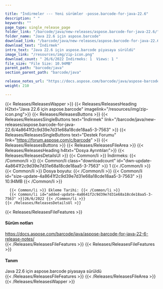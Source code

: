 ```yaml
---

title: "İndirmeler --- Yeni sürümler -posse.barcode-for-java-22.6"
description: " "
keywords: ""
page_type: single_release_page
folder_link: "/barcode/java/new-releases/aspose.barcode-for-java-22.6/"
folder_name: "Java 22.6 için aspose.barcode"
download_link: "/barcode/java/new-releases/aspose.barcode-for-java-22.6/4a8641f2c9d39e7d31e68a18cde18aa5-3-7563"
download_text: "İndirmek"
intro_text: "Java 22.6 için aspose.barcode piyasaya sürüldü"
image_link: "/resources/img/zip-icon.png"
download_count: " 26/6/2022 İndirmeks: 1  Views: 1 "
file_size: "File Size: 10.94MB"
parent_path: "barcode/java"
section_parent_path: "barcode/java"

release_notes_url: "https://docs.aspose.com/barcode/java/aspose-barcode-for-java-22-6-release-notes/"
weight: 210

---
```


{{< Releases/ReleasesWapper >}}
  {{< Releases/ReleasesHeading H2txt="Java 22.6 için aspose.barcode" imagelink="/resources/img/zip-icon.png">}}
  {{< Releases/ReleasesButtons >}}
    {{< Releases/ReleasesSingleButtons text="İndirmek" link="/barcode/java/new-releases/aspose.barcode-for-java-22.6/4a8641f2c9d39e7d31e68a18cde18aa5-3-7563" >}}
    {{< Releases/ReleasesSingleButtons text="Destek Forumu" link="https://forum.aspose.com/c/barcode" >}}
  {{< Releases/ReleasesButtons >}}
  {{< Releases/ReleasesFileArea >}}
    {{< Releases/ReleasesHeading h4txt="Dosya Ayrıntıları">}}
    {{< Releases/ReleasesDetailsUl >}}
      {{< Common/li >}} İndirmeks: {{< /Common/li >}}
      {{< Common/li class="downloadcount" id="dwn-update-4a8641f2c9d39e7d31e68a18cde18aa5-3-7563" >}} 1 {{< /Common/li >}}
      {{< Common/li >}} Dosya boyutu: {{< /Common/li >}}
      {{< Common/li id="size-update-4a8641f2c9d39e7d31e68a18cde18aa5-3-7563" >}} 10.94MB {{< /Common/li >}}

      {{< Common/li >}} Ekleme Tarihi: {{< /Common/li >}}
      {{< Common/li id="added-update-4a8641f2c9d39e7d31e68a18cde18aa5-3-7563" >}}26/6/2022 {{< /Common/li >}}
    {{< /Releases/ReleasesDetailsUl >}}

  {{< Releases/ReleasesFileFeatures >}}
      <h4>Sürüm notları</h4><div><a href='https://docs.aspose.com/barcode/java/aspose-barcode-for-java-22-6-release-notes/'>https://docs.aspose.com/barcode/java/aspose-barcode-for-java-22-6-release-notes/</a></div>
  {{< /Releases/ReleasesFileFeatures >}}
  {{< Releases/ReleasesFileFeatures >}}
      <h4>Tanım</h4><div class="HTMLDescription">Java 22.6 için aspose.barcode piyasaya sürüldü</div>
  {{< /Releases/ReleasesFileFeatures >}}
 {{< /Releases/ReleasesFileArea >}}
{{< /Releases/ReleasesWapper >}}


